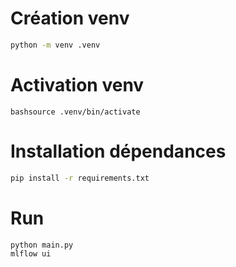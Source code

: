 # Création venv
```bash
python -m venv .venv
```

# Activation venv
```
bashsource .venv/bin/activate
```

# Installation dépendances
```bash
pip install -r requirements.txt
```

# Run
```bash
python main.py
mlflow ui
```
